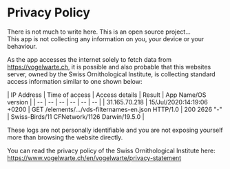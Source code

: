# Privacy Policy

There is not much to write here. This is an open source project...  
This app is not collecting any information on you, your device or your behaviour.

As the app accesses the internet solely to fetch data from https://vogelwarte.ch, it is possible and also probable that this websites server, owned by the Swiss Ornithological Institute, is collecting standard access information similar to one shown below:

| IP Address | Time of access | Access details | Result | App Name/OS version |
| -- | -- | -- | -- | -- | -- | 
| 31.165.70.218 | 15/Jul/2020:14:19:06 +0200 | GET /elements/.../vds-filternames-en.json HTTP/1.0 | 200 2626 "-" | Swiss-Birds/11 CFNetwork/1126 Darwin/19.5.0 |

These logs are not personally identifiable and you are not exposing yourself more than browsing the website directly.

You can read the privacy policy of the Swiss Ornithological Institute here: https://www.vogelwarte.ch/en/vogelwarte/privacy-statement
